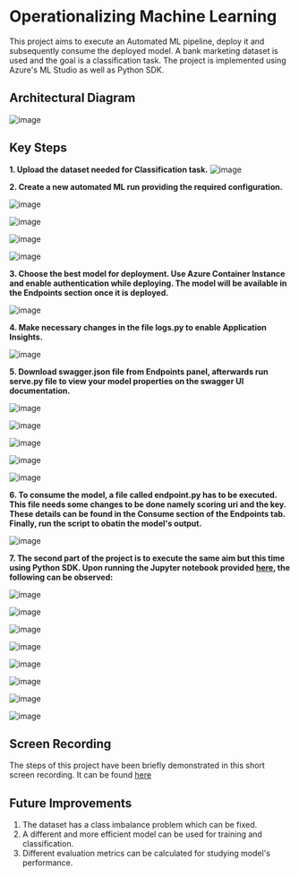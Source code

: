 # Operationalizing Machine Learning

This project aims to execute an Automated ML pipeline, deploy it and subsequently consume the deployed model. A bank marketing dataset is used and the goal is a classification task. The project is implemented using Azure's ML Studio as well as Python SDK. 

## Architectural Diagram

![image](https://github.com/gunisha30/Azure-MlOps/blob/main/Screenshots/flowchart.png)

## Key Steps

**1. Upload the dataset needed for Classification task.**
![image](https://github.com/gunisha30/Azure-MlOps/blob/main/Screenshots/dataset.png)


**2. Create a new automated ML run providing the required configuration.**

![image](https://github.com/gunisha30/Azure-MlOps/blob/main/Screenshots/automlrundetails.png)

![image](https://github.com/gunisha30/Azure-MlOps/blob/main/Screenshots/automlrundetails2.png)

![image](https://github.com/gunisha30/Azure-MlOps/blob/main/Screenshots/automlrunmodels.png)

![image](https://github.com/gunisha30/Azure-MlOps/blob/main/Screenshots/best-model-accuracy.png)


**3. Choose the best model for deployment. Use Azure Container Instance and enable authentication while deploying. The model will be available in the Endpoints section once it is deployed.**

![image](https://github.com/gunisha30/Azure-MlOps/blob/main/Screenshots/deploy-success.png)


**4. Make necessary changes in the file logs.py to enable Application Insights.** 

![image](https://github.com/gunisha30/Azure-MlOps/blob/main/Screenshots/proof%20of%20app%20insight.png)


**5. Download swagger.json file from Endpoints panel, afterwards run serve.py file to view your model properties on the swagger UI documentation.**

![image](https://github.com/gunisha30/Azure-MlOps/blob/main/Screenshots/docker%20image.png)

![image](https://github.com/gunisha30/Azure-MlOps/blob/main/Screenshots/logspyfile.png)

![image](https://github.com/gunisha30/Azure-MlOps/blob/main/Screenshots/swaggersh.png)

![image](https://github.com/gunisha30/Azure-MlOps/blob/main/Screenshots/service-inputs-swagger.png)

![image](https://github.com/gunisha30/Azure-MlOps/blob/main/Screenshots/swagger-deployedmodel.png)


**6. To consume the model, a file called endpoint.py has to be executed. This file needs some changes to be done namely scoring uri and the key. These details can be found in the Consume section of the Endpoints tab. Finally, run the script to obatin the model's output.**

![image](https://github.com/gunisha30/Azure-MlOps/blob/main/Screenshots/endpointpyfile.png)


**7. The second part of the project is to execute the same aim but this time using Python SDK. Upon running the Jupyter notebook provided [here](https://github.com/gunisha30/Azure-MlOps/blob/main/aml-pipelines-with-automated-machine-learning-step.ipynb), the following can be observed:** 

![image](https://github.com/gunisha30/Azure-MlOps/blob/main/Screenshots/pipeline1.png)

![image](https://github.com/gunisha30/Azure-MlOps/blob/main/Screenshots/pipeline2.png)

![image](https://github.com/gunisha30/Azure-MlOps/blob/main/Screenshots/pipelines%20finished.png)

![image](https://github.com/gunisha30/Azure-MlOps/blob/main/Screenshots/pipeline%20finished%20jupy%20nb.png)

![image](https://github.com/gunisha30/Azure-MlOps/blob/main/Screenshots/jupynb.png)

![image](https://github.com/gunisha30/Azure-MlOps/blob/main/Screenshots/jupynb%20run%20details.png)

![image](https://github.com/gunisha30/Azure-MlOps/blob/main/Screenshots/restendpoint.png)

![image](https://github.com/gunisha30/Azure-MlOps/blob/main/Screenshots/publishedpipeline.png)

## Screen Recording
The steps of this project have been briefly demonstrated in this short screen recording. It can be found [here](https://drive.google.com/file/d/111UbZK_HRux3Z7MkVkE4YsOn6PAH-B5N/view?usp=sharing)

## Future Improvements
1. The dataset has a class imbalance problem which can be fixed.
2. A different and more efficient model can be used for training and classification.
3. Different evaluation metrics can be calculated for studying model's performance.
